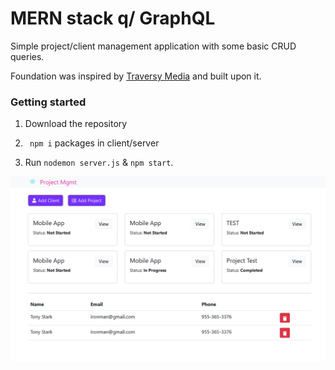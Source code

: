# MERN stack q/ GraphQL ##
Simple project/client management application with some basic CRUD queries.

Foundation was inspired by [Traversy Media](https://github.com/bradtraversy/project-mgmt-graphql "Traversy Media") and built upon it.

### Getting started
1. Download the repository

2. ` npm i` packages in client/server

3. Run `nodemon server.js` & `npm start`.


![project_management](ProjectMGMT.png "Example Photo")

